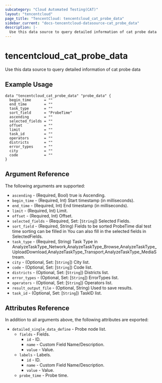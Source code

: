 ```yaml
---
subcategory: "Cloud Automated Testing(CAT)"
layout: "tencentcloud"
page_title: "TencentCloud: tencentcloud_cat_probe_data"
sidebar_current: "docs-tencentcloud-datasource-cat_probe_data"
description: |-
  Use this data source to query detailed information of cat probe data
---
```


# tencentcloud_cat_probe_data

Use this data source to query detailed information of cat probe data

## Example Usage

```hcl
data "tencentcloud_cat_probe_data" "probe_data" {
  begin_time      = ""
  end_time        = ""
  task_type       = ""
  sort_field      = "ProbeTime"
  ascending       = ""
  selected_fields = ""
  offset          = ""
  limit           = ""
  task_id         = ""
  operators       = ""
  districts       = ""
  error_types     = ""
  city            = ""
  code            = ""
}
```

## Argument Reference

The following arguments are supported:

* `ascending` - (Required, Bool) true is Ascending.
* `begin_time` - (Required, Int) Start timestamp (in milliseconds).
* `end_time` - (Required, Int) End timestamp (in milliseconds).
* `limit` - (Required, Int) Limit.
* `offset` - (Required, Int) Offset.
* `selected_fields` - (Required, Set: [`String`]) Selected Fields.
* `sort_field` - (Required, String) Fields to be sorted ProbeTime dial test time sorting can be filled in You can also fill in the selected fields in SelectedFields.
* `task_type` - (Required, String) Task Type in AnalyzeTaskType_Network,AnalyzeTaskType_Browse,AnalyzeTaskType_UploadDownload,AnalyzeTaskType_Transport,AnalyzeTaskType_MediaStream.
* `city` - (Optional, Set: [`String`]) City list.
* `code` - (Optional, Set: [`String`]) Code list.
* `districts` - (Optional, Set: [`String`]) Districts list.
* `error_types` - (Optional, Set: [`String`]) ErrorTypes list.
* `operators` - (Optional, Set: [`String`]) Operators list.
* `result_output_file` - (Optional, String) Used to save results.
* `task_id` - (Optional, Set: [`String`]) TaskID list.

## Attributes Reference

In addition to all arguments above, the following attributes are exported:

* `detailed_single_data_define` - Probe node list.
  * `fields` - Fields.
    * `id` - ID.
    * `name` - Custom Field Name/Description.
    * `value` - Value.
  * `labels` - Labels.
    * `id` - ID.
    * `name` - Custom Field Name/Description.
    * `value` - Value.
  * `probe_time` - Probe time.



